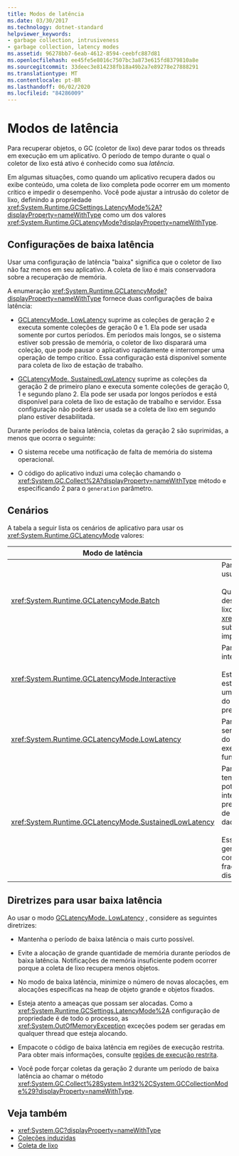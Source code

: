 ```yaml
---
title: Modos de latência
ms.date: 03/30/2017
ms.technology: dotnet-standard
helpviewer_keywords:
- garbage collection, intrusiveness
- garbage collection, latency modes
ms.assetid: 96278bb7-6eab-4612-8594-ceebfc887d81
ms.openlocfilehash: ee45fe5e8016c7507bc3a873e615fd8379810a8e
ms.sourcegitcommit: 33deec3e814238fb18a49b2a7e89278e27888291
ms.translationtype: MT
ms.contentlocale: pt-BR
ms.lasthandoff: 06/02/2020
ms.locfileid: "84286009"
---
```

# <a name="latency-modes"></a>Modos de latência

Para recuperar objetos, o GC (coletor de lixo) deve parar todos os threads em execução em um aplicativo. O período de tempo durante o qual o coletor de lixo está ativo é conhecido como sua *latência*.

Em algumas situações, como quando um aplicativo recupera dados ou exibe conteúdo, uma coleta de lixo completa pode ocorrer em um momento crítico e impedir o desempenho. Você pode ajustar a intrusão do coletor de lixo, definindo a propriedade <xref:System.Runtime.GCSettings.LatencyMode%2A?displayProperty=nameWithType> como um dos valores <xref:System.Runtime.GCLatencyMode?displayProperty=nameWithType>.

## <a name="low-latency-settings"></a>Configurações de baixa latência

Usar uma configuração de latência "baixa" significa que o coletor de lixo não faz menos em seu aplicativo. A coleta de lixo é mais conservadora sobre a recuperação de memória.

A enumeração <xref:System.Runtime.GCLatencyMode?displayProperty=nameWithType> fornece duas configurações de baixa latência:

- [GCLatencyMode. LowLatency](xref:System.Runtime.GCLatencyMode.LowLatency) suprime as coleções de geração 2 e executa somente coleções de geração 0 e 1. Ela pode ser usada somente por curtos períodos. Em períodos mais longos, se o sistema estiver sob pressão de memória, o coletor de lixo disparará uma coleção, que pode pausar o aplicativo rapidamente e interromper uma operação de tempo crítico. Essa configuração está disponível somente para coleta de lixo de estação de trabalho.

- [GCLatencyMode. SustainedLowLatency](xref:System.Runtime.GCLatencyMode.SustainedLowLatency) suprime as coleções da geração 2 de primeiro plano e executa somente coleções de geração 0, 1 e segundo plano 2. Ela pode ser usada por longos períodos e está disponível para coleta de lixo de estação de trabalho e servidor. Essa configuração não poderá ser usada se a coleta de lixo em segundo plano estiver desabilitada.

Durante períodos de baixa latência, coletas da geração 2 são suprimidas, a menos que ocorra o seguinte:

- O sistema recebe uma notificação de falta de memória do sistema operacional.

- O código do aplicativo induzi uma coleção chamando o <xref:System.GC.Collect%2A?displayProperty=nameWithType> método e especificando 2 para o `generation` parâmetro.

## <a name="scenarios"></a>Cenários

A tabela a seguir lista os cenários de aplicativo para usar os <xref:System.Runtime.GCLatencyMode> valores:

|Modo de latência|Cenários de aplicativos|
|------------------|---------------------------|
|<xref:System.Runtime.GCLatencyMode.Batch>|Para aplicativos que não têm nenhuma interface do usuário ou operações do lado do servidor.<br /><br />Quando a coleta de lixo em segundo plano está desabilitada, esse é o modo padrão para a coleta de lixo da estação de trabalho e do servidor. <xref:System.Runtime.GCLatencyMode.Batch>também substitui a configuração [gcConcurrent](../../framework/configure-apps/file-schema/runtime/gcconcurrent-element.md) , ou seja, impede coleções em segundo plano ou simultâneas.|
|<xref:System.Runtime.GCLatencyMode.Interactive>|Para a maioria dos aplicativos que têm uma interface do usuário.<br /><br />Este é o modo padrão para a coleta de lixo da estação de trabalho e do servidor. No entanto, se um aplicativo estiver hospedado, as configurações do coletor de lixo do processo de hospedagem têm precedência.|
|<xref:System.Runtime.GCLatencyMode.LowLatency>|Para aplicativos que têm operações de curto prazo, sensíveis ao tempo, durante o qual as interrupções do coletor de lixo podem ser prejudiciais. Por exemplo, aplicativos que renderizam animações ou funções de aquisição de dados.|
|<xref:System.Runtime.GCLatencyMode.SustainedLowLatency>|Para aplicativos que têm operações sensíveis ao tempo, por uma duração contida, mas potencialmente maior, durante a qual as interrupções do coletor de lixo poderiam ser prejudiciais. Por exemplo, aplicativos que precisam de tempos de resposta rápidos, como alterações de dados de mercado durante o horário comercial.<br /><br />Esse modo resulta em um tamanho maior do heap gerenciado do que outros modos. Como ele não compacta o heap gerenciado, é possível maior fragmentação. Verifique se há memória suficiente disponível.|

## <a name="guidelines-for-using-low-latency"></a>Diretrizes para usar baixa latência

Ao usar o modo [GCLatencyMode. LowLatency](xref:System.Runtime.GCLatencyMode.LowLatency) , considere as seguintes diretrizes:

- Mantenha o período de baixa latência o mais curto possível.

- Evite a alocação de grande quantidade de memória durante períodos de baixa latência. Notificações de memória insuficiente podem ocorrer porque a coleta de lixo recupera menos objetos.

- No modo de baixa latência, minimize o número de novas alocações, em alocações específicas na heap de objeto grande e objetos fixados.

- Esteja atento a ameaças que possam ser alocadas. Como a <xref:System.Runtime.GCSettings.LatencyMode%2A> configuração de propriedade é de todo o processo, as <xref:System.OutOfMemoryException> exceções podem ser geradas em qualquer thread que esteja alocando.

- Empacote o código de baixa latência em regiões de execução restrita. Para obter mais informações, consulte [regiões de execução restrita](../../framework/performance/constrained-execution-regions.md).

- Você pode forçar coletas da geração 2 durante um período de baixa latência ao chamar o método <xref:System.GC.Collect%28System.Int32%2CSystem.GCCollectionMode%29?displayProperty=nameWithType>.

## <a name="see-also"></a>Veja também

- <xref:System.GC?displayProperty=nameWithType>
- [Coleções induzidas](induced.md)
- [Coleta de lixo](index.md)

